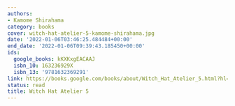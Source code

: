 ```yaml
---
authors:
- Kamome Shirahama
category: books
cover: witch-hat-atelier-5-kamome-shirahama.jpg
date: '2022-01-06T03:46:25.484484+00:00'
end_date: '2022-01-06T09:39:43.185450+00:00'
ids:
  google_books: kKXKxgEACAAJ
  isbn_10: 163236929X
  isbn_13: '9781632369291'
link: https://books.google.com/books/about/Witch_Hat_Atelier_5.html?hl=&id=kKXKxgEACAAJ
status: read
title: Witch Hat Atelier 5
---
```

